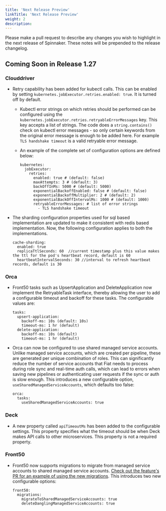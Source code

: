 ```yaml
---
title: 'Next Release Preview'
linkTitle: 'Next Release Preview'
weight: 2
description:
---
```


Please make a pull request to describe any changes you wish to highlight
in the next release of Spinnaker. These notes will be prepended to the release
changelog.

## Coming Soon in Release 1.27
### Clouddriver

- Retry capability has been added for kubectl calls. This can be enabled by setting  `kubernetes.jobExecutor.retries.enabled: true`. It is turned off by default.
    - Kubectl error strings on which retries should be performed can be configured using the `kubernetes.jobExecutor.retries.retryableErrorMessages` key. This key accepts a list of strings. The code does a `string.contains()` check on kubectl error messages - so only certain keywords from the original error message is enough to be added here. For example `TLS handshake timeout` is a valid retryable error message.

    - An example of the complete set of configuration options are defined below:
        ```
        kubernetes:
          jobExecutor:
            retries:
              enabled: true # (default: false)
              maxAttempts: 3 # (default: 3)
              backOffInMs: 5000 # (default: 5000)
              exponentialBackoffEnabled: false # (default: false)
              exponentialBackoffMultiplier: 2 # (default: 2)
              exponentialBackOffIntervalMs: 1000 # (default: 1000)
              retryableErrorMessages: # list of error strings
                - TLS handshake timeout
        ```
- The sharding configuration properties used for sql based implementation are updated to make it consistent with redis based implementation. Now, the following configuration applies to both the implementations.
    ```
    cache-sharding:
      enabled: true
      replicaTtlSeconds: 60  //current timestamp plus this value makes the ttl for the pod's heartbeat record, default is 60 
      heartbeatIntervalSeconds: 30 //interval to refresh heartbeat records, default is 30
    ``` 

### Orca

- Front50 tasks such as UpsertApplication and DeleteApplication now implement the RetryableTask interface, thereby allowing the user to add a configurable timeout and backoff for these tasks. The configurable values are:
    ```
    tasks:
      upsert-application:
        backoff-ms: 10s (default: 10s)
        timeout-ms: 1 hr (default)
      delete-application:
        backoff-ms: 10s (default)
        timeout-ms: 1 hr (default)
    ```
  
- Orca can now be configured to use shared managed service accounts. Unlike managed service accounts, which are created per pipeline, these are generated per unique combination of roles. This can significantly reduce the number of service accounts that Fiat needs to process during role sync and real-time auth calls, which can lead to errors when saving new pipelines or authenticating user requests if the sync or auth is slow enough. This introduces a new configurable option, `useSharedManagedServiceAccounts`, which defaults too false:
    ```
    orca:
      tasks:
        useSharedManagedServiceAccounts: true
    ```

### Deck

- A new property called `apiTimeoutMs` has been added to the configurable settings. This property specifies what the timeout should be when Deck makes API calls to other microservices. This property is not a required property.
    
### Front50

- Front50 now supports migrations to migrate from managed service accounts to shared managed service accounts. [Check out the feature's PR for an example of using the new migrations](https://github.com/spinnaker/front50/pull/1022). This introduces two new configurable options:
    ```
    front50:
      migrations:
        migrateToSharedManagedServiceAccounts: true
        deleteDanglingManagedServiceAccounts: true
    ```
        
 
